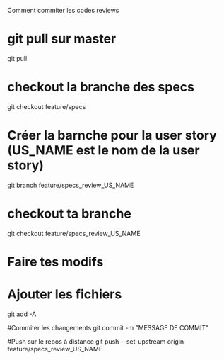 Comment commiter les codes reviews


# git pull sur master
git pull 

# checkout la branche des specs
git checkout feature/specs

# Créer la barnche pour la user story (US_NAME est le nom de la user story)
git branch feature/specs_review_US_NAME 

# checkout ta branche 
git checkout feature/specs_review_US_NAME 

# Faire tes modifs

# Ajouter les fichiers
git add -A 

#Commiter les changements
git commit -m "MESSAGE DE COMMIT"

#Push sur le repos à distance
git push --set-upstream origin feature/specs_review_US_NAME
